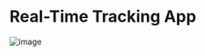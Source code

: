 # Real-Time Tracking App

![image](https://github.com/user-attachments/assets/790c6038-686f-4ad0-8d8c-1bf2aaadf6ba)
